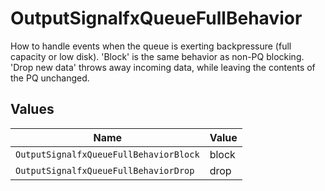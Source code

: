 # OutputSignalfxQueueFullBehavior

How to handle events when the queue is exerting backpressure (full capacity or low disk). 'Block' is the same behavior as non-PQ blocking. 'Drop new data' throws away incoming data, while leaving the contents of the PQ unchanged.


## Values

| Name                                   | Value                                  |
| -------------------------------------- | -------------------------------------- |
| `OutputSignalfxQueueFullBehaviorBlock` | block                                  |
| `OutputSignalfxQueueFullBehaviorDrop`  | drop                                   |